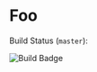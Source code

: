 # Foo

Build Status (`master`): 

![Build Badge](https://ci.appveyor.com/api/projects/status/54rti5lv64j70roe/branch/master?svg=true)
